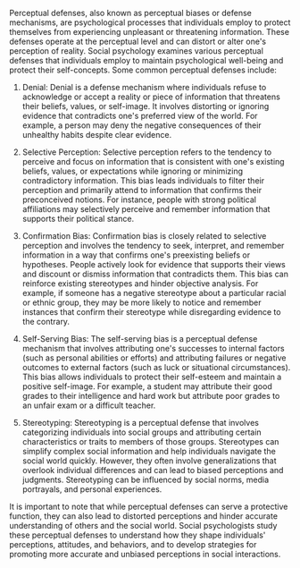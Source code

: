 Perceptual defenses, also known as perceptual biases or defense mechanisms,
are psychological processes that individuals employ to protect themselves
from experiencing unpleasant or threatening information. These defenses
operate at the perceptual level and can distort or alter one's perception
of reality. Social psychology examines various perceptual defenses that
individuals employ to maintain psychological well-being and protect their
self-concepts. Some common perceptual defenses include:

1. Denial: Denial is a defense mechanism where individuals refuse to
acknowledge or accept a reality or piece of information that threatens
their beliefs, values, or self-image. It involves distorting or ignoring
evidence that contradicts one's preferred view of the world. For example,
a person may deny the negative consequences of their unhealthy habits despite
clear evidence.

2. Selective Perception: Selective perception refers to the tendency to
perceive and focus on information that is consistent with one's existing
beliefs, values, or expectations while ignoring or minimizing contradictory
information. This bias leads individuals to filter their perception and
primarily attend to information that confirms their preconceived notions. For
instance, people with strong political affiliations may selectively perceive
and remember information that supports their political stance.

3. Confirmation Bias: Confirmation bias is closely related to selective
perception and involves the tendency to seek, interpret, and remember
information in a way that confirms one's preexisting beliefs or
hypotheses. People actively look for evidence that supports their views
and discount or dismiss information that contradicts them. This bias can
reinforce existing stereotypes and hinder objective analysis. For example, if
someone has a negative stereotype about a particular racial or ethnic group,
they may be more likely to notice and remember instances that confirm their
stereotype while disregarding evidence to the contrary.

4. Self-Serving Bias: The self-serving bias is a perceptual defense
mechanism that involves attributing one's successes to internal factors
(such as personal abilities or efforts) and attributing failures or negative
outcomes to external factors (such as luck or situational circumstances). This
bias allows individuals to protect their self-esteem and maintain a positive
self-image. For example, a student may attribute their good grades to their
intelligence and hard work but attribute poor grades to an unfair exam or
a difficult teacher.

5. Stereotyping: Stereotyping is a perceptual defense that involves
categorizing individuals into social groups and attributing certain
characteristics or traits to members of those groups. Stereotypes can simplify
complex social information and help individuals navigate the social world
quickly. However, they often involve generalizations that overlook individual
differences and can lead to biased perceptions and judgments. Stereotyping
can be influenced by social norms, media portrayals, and personal experiences.

It is important to note that while perceptual defenses can serve a protective
function, they can also lead to distorted perceptions and hinder accurate
understanding of others and the social world. Social psychologists study these
perceptual defenses to understand how they shape individuals' perceptions,
attitudes, and behaviors, and to develop strategies for promoting more
accurate and unbiased perceptions in social interactions.
